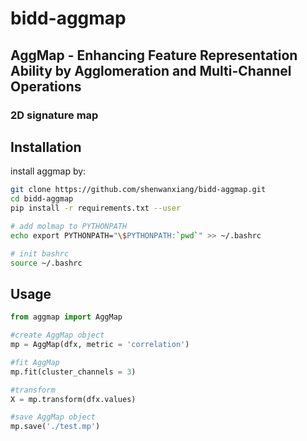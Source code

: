 # bidd-aggmap


## AggMap -  Enhancing Feature Representation Ability by Agglomeration and Multi-Channel Operations


### 2D signature map


## Installation

install aggmap by:

```bash
git clone https://github.com/shenwanxiang/bidd-aggmap.git
cd bidd-aggmap
pip install -r requirements.txt --user

# add molmap to PYTHONPATH
echo export PYTHONPATH="\$PYTHONPATH:`pwd`" >> ~/.bashrc

# init bashrc
source ~/.bashrc
```


## Usage


```python
from aggmap import AggMap

#create AggMap object
mp = AggMap(dfx, metric = 'correlation')

#fit AggMap
mp.fit(cluster_channels = 3)

#transform
X = mp.transform(dfx.values)

#save AggMap object
mp.save('./test.mp')
```

